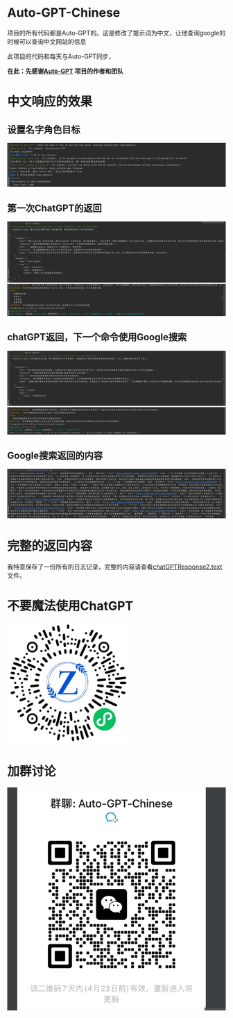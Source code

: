 # Auto-GPT-Chinese
项目的所有代码都是Auto-GPT的。这是修改了提示词为中文，让他查询google的时候可以查询中文网站的信息

此项目的代码和每天与Auto-GPT同步，

**在此：先感谢[Auto-GPT](https://github.com/Significant-Gravitas/Auto-GPT) 项目的作者和团队**

# 中文响应的效果
## 设置名字角色目标
![](images/1.png)
## 第一次ChatGPT的返回
![](images/2.png)
![](images/3.png)
## chatGPT返回，下一个命令使用Google搜索
![](images/4.png)
![](images/5.png)
## Google搜索返回的内容
![](images/6.png)

# 完整的返回内容
我特意保存了一份所有的日志记录，完整的内容请查看[chatGPTResponse2.text](chatGPTResponse2.text)文件。


# 不要魔法使用ChatGPT 
![](images/mp.jpeg)

# 加群讨论

![](images/img.png)